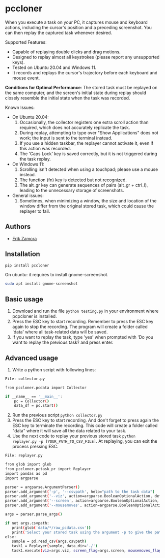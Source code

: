# pccloner
When you execute a task on your PC, it captures mouse and keyboard actions, including the cursor's position and a preceding screenshot. You can then replay the captured task whenever desired.
 
Supported Features:
* Capable of replaying double clicks and drag motions.
* Designed to replay almost all keystrokes (please report any unsupported keys).
* Tested on Ubuntu 20.04 and Windows 11.
* It records and replays the cursor's trajectory before each keyboard and mouse event.

**Conditions for Optimal Performance**: The stored task must be replayed on the same computer, and the screen's initial state during replay should closely resemble the initial state when the task was recorded.

Known Issues:
* On Ubuntu 20.04: 
    1) Occasionally, the collector registers one extra scroll action than required, which does not accurately replicate the task.
    2) During replay, attempting to type over "Show Applications" does not work; the input is sent to the terminal instead.
    3) If you use a hidden taskbar, the replayer cannot activate it, even if this action was recorded. 
    4) The 'Caps Lock' key is saved correctly, but it is not triggered during the task replay.
* On Windows 11:
    1) Scrolling isn't detected when using a touchpad; please use a mouse instead.
    2) The function (fn) key is detected but not recognized.
    3) The alt_gr key can generate sequences of pairs (alt_gr + ctrl_l), leading to the unnecessary storage of screenshots.
* General issues:
    1) Sometimes, when minimizing a window, the size and location of the window differ from the original stored task, which could cause the replayer to fail.
   

## Authors
- [Erik Zamora](https://www.ezamorag.com)
## Installation
```bash
pip install pccloner
```
On ubuntu: it requires to install gnome-screenshot.
```bash
sudo apt install gnome-screenshot
```

## Basic usage
1. Download and run the file ```python testing.py``` in your environment where pcpcloner is installed. 
2. Press the ESC key to start recording. Remember to press the ESC key again to stop the recording. The program will create a folder called 'data' where all task-related data will be saved. 
3. If you want to replay the task, type 'yes' when prompted with 'Do you want to replay the previous task? and press enter. 


## Advanced usage
1. Write a python script with following lines:
```bash
File: collector.py

from pccloner.pcdata import Collector

if __name__ == '__main__':
    pc = Collector()
    data_df = pc.start()
```
2. Run the previous script ```python collector.py```
3. Press the ESC key to start recording. And don't forget to press again the ESC key to terminate the recording. This code will create a folder called "data" where it will save all the data related to your task.
4. Use the next code to replay your previous stored task ```python replayer.py -p [YOUR_PATH_TO_CSV_FILE]```. At replaying, you can exit the process pressing ESC. 
```bash
File: replayer.py

from glob import glob 
from pccloner.pctask_pr import Replayer
import pandas as pd
import argparse

parser = argparse.ArgumentParser()
parser.add_argument('-p', '--csvpath', help="path to the task data")
parser.add_argument('--viz', action=argparse.BooleanOptionalAction, default=False, help="To visualize actions")
parser.add_argument('--screen', action=argparse.BooleanOptionalAction, help="True means that it uses the current screenshots to visualize actions")
parser.add_argument('--mousemoves', action=argparse.BooleanOptionalAction, help="True means that cursor movements before each event is performed (except to drags events)")

args = parser.parse_args()

if not args.csvpath:
   print(glob('data/*/raw_pcdata.csv'))
   print('Select your stored task using the argument -p to give the path')
else: 
   sample = pd.read_csv(args.csvpath)
   task1 = Replayer(sample, data_dir='./')
   task1.execute(viz=args.viz, screen_flag=args.screen, mousemoves_flag=args.mousemoves)
```
